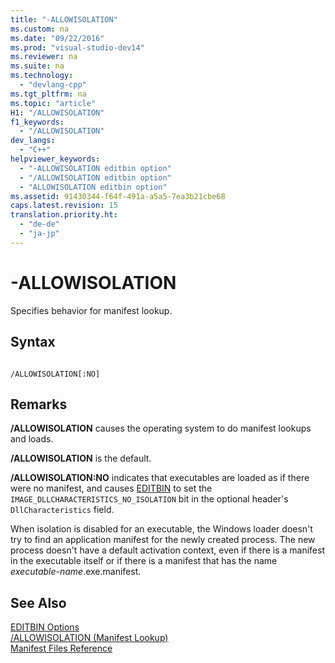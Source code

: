 ```yaml
---
title: "-ALLOWISOLATION"
ms.custom: na
ms.date: "09/22/2016"
ms.prod: "visual-studio-dev14"
ms.reviewer: na
ms.suite: na
ms.technology: 
  - "devlang-cpp"
ms.tgt_pltfrm: na
ms.topic: "article"
H1: "/ALLOWISOLATION"
f1_keywords: 
  - "/ALLOWISOLATION"
dev_langs: 
  - "C++"
helpviewer_keywords: 
  - "-ALLOWISOLATION editbin option"
  - "/ALLOWISOLATION editbin option"
  - "ALLOWISOLATION editbin option"
ms.assetid: 91430344-f64f-491a-a5a5-7ea3b21cbe68
caps.latest.revision: 15
translation.priority.ht: 
  - "de-de"
  - "ja-jp"
---
```

# -ALLOWISOLATION
Specifies behavior for manifest lookup.  
  
## Syntax  
  
```  
  
/ALLOWISOLATION[:NO]  
```  
  
## Remarks  
 **/ALLOWISOLATION** causes the operating system to do manifest lookups and loads.  
  
 **/ALLOWISOLATION** is the default.  
  
 **/ALLOWISOLATION:NO** indicates that executables are loaded as if there were no manifest, and causes [EDITBIN](../vs140/editbin-reference.md) to set the `IMAGE_DLLCHARACTERISTICS_NO_ISOLATION` bit in the optional header's `DllCharacteristics` field.  
  
 When isolation is disabled for an executable, the Windows loader doesn't try to find an application manifest for the newly created process. The new process doesn't have a default activation context, even if there is a manifest in the executable itself or if there is a manifest that has the name *executable-name*.exe.manifest.  
  
## See Also  
 [EDITBIN Options](../vs140/editbin-options.md)   
 [/ALLOWISOLATION (Manifest Lookup)](../vs140/-allowisolation--manifest-lookup-.md)   
 [Manifest Files Reference](http://msdn.microsoft.com/library/aa375632.aspx)